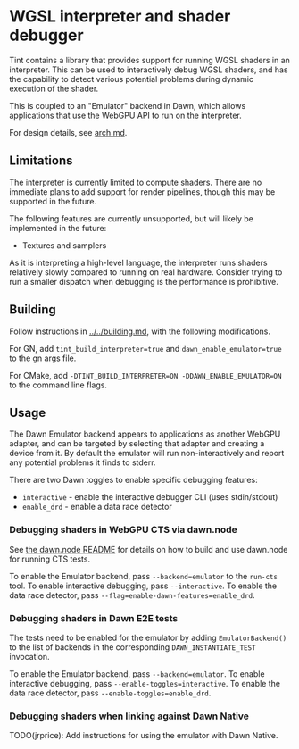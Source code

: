 # WGSL interpreter and shader debugger

Tint contains a library that provides support for running WGSL shaders in an
interpreter. This can be used to interactively debug WGSL shaders, and has the
capability to detect various potential problems during dynamic execution of the
shader.

This is coupled to an "Emulator" backend in Dawn, which allows applications that
use the WebGPU API to run on the interpreter.

For design details, see [arch.md](arch.md).

## Limitations

The interpreter is currently limited to compute shaders.
There are no immediate plans to add support for render pipelines, though this
may be supported in the future.

The following features are currently unsupported, but will likely be implemented
in the future:
- Textures and samplers

As it is interpreting a high-level language, the interpreter runs shaders
relatively slowly compared to running on real hardware. Consider trying to run
a smaller dispatch when debugging is the performance is prohibitive.

## Building

Follow instructions in [../../building.md](../../building.md), with the
following modifications.

For GN, add `tint_build_interpreter=true` and `dawn_enable_emulator=true` to the gn args file.

For CMake, add `-DTINT_BUILD_INTERPRETER=ON -DDAWN_ENABLE_EMULATOR=ON` to the
command line flags.

## Usage

The Dawn Emulator backend appears to applications as another WebGPU adapter, and
can be targeted by selecting that adapter and creating a device from it. By
default the emulator will run non-interactively and report any potential
problems it finds to stderr.

There are two Dawn toggles to enable specific debugging features:
- `interactive` - enable the interactive debugger CLI (uses stdin/stdout)
- `enable_drd` - enable a data race detector

### Debugging shaders in WebGPU CTS via dawn.node

See [the dawn.node README](../../../src/dawn/node/README.md) for details on how
to build and use dawn.node for running CTS tests.

To enable the Emulator backend, pass `--backend=emulator` to the `run-cts` tool.
To enable interactive debugging, pass `--interactive`.
To enable the data race detector, pass `--flag=enable-dawn-features=enable_drd`.

### Debugging shaders in Dawn E2E tests

The tests need to be enabled for the emulator by adding `EmulatorBackend()` to
the list of backends in the corresponding `DAWN_INSTANTIATE_TEST` invocation.

To enable the Emulator backend, pass `--backend=emulator`.
To enable interactive debugging, pass `--enable-toggles=interactive`.
To enable the data race detector, pass `--enable-toggles=enable_drd`.

### Debugging shaders when linking against Dawn Native

TODO(jrprice): Add instructions for using the emulator with Dawn Native.
